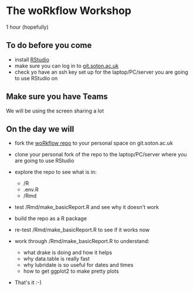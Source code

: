 # The woRkflow Workshop

1 hour (hopefully)

## To do before you come

 * install [RStudio](https://rstudio.com/products/rstudio/)
 * make sure you can log in to [git.soton.ac.uk](git.soton.ac.uk/)
 * check yo have an ssh key set up for the laptop/PC/server you are going to use RStudio on
 
## Make sure you have Teams

We will be using the screen sharing a lot

## On the day we will

 * fork the [woRkflow repo](https://git.soton.ac.uk/SERG/workflow) to your personal space on git.soton.ac.uk
 * clone your personal fork of the repo to the laptop/PC/server where you are going to use RStudio 
 * explore the repo to see what is in:
   * /R
   * .env.R
   * /Rmd
 * test /Rmd/make_basicReport.R and see why it doesn't work
 * build the repo as a R package
 * re-test /Rmd/make_basicReport.R to see if it works now
 * work through /Rmd/make_basicReport.R to understand:
   * what drake is doing and how it helps
   * why data.table is really fast
   * why lubridate is so useful for dates and times
   * how to get ggplot2 to make pretty plots
  
 * That's it :-)
